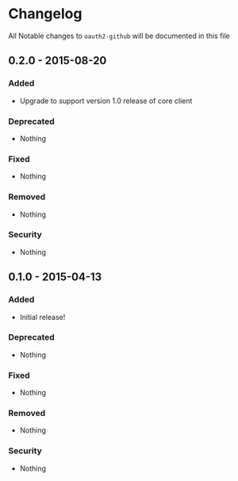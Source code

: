 # Changelog
All Notable changes to `oauth2-github` will be documented in this file

## 0.2.0 - 2015-08-20

### Added
- Upgrade to support version 1.0 release of core client

### Deprecated
- Nothing

### Fixed
- Nothing

### Removed
- Nothing

### Security
- Nothing

## 0.1.0 - 2015-04-13

### Added
- Initial release!

### Deprecated
- Nothing

### Fixed
- Nothing

### Removed
- Nothing

### Security
- Nothing
